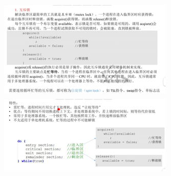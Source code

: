 ![image-20231203220451139](08.互斥锁.assets/image-20231203220451139.png)

![image-20231203220504267](08.互斥锁.assets/image-20231203220504267.png)